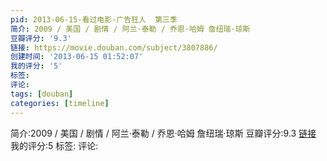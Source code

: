```yaml
---
pid: 2013-06-15-看过电影-广告狂人  第三季
简介: 2009 / 美国 / 剧情 / 阿兰·泰勒 / 乔恩·哈姆 詹纽瑞·琼斯
豆瓣评分: '9.3'
链接: https://movie.douban.com/subject/3807886/
创建时间: '2013-06-15 01:52:07'
我的评分: '5'
标签:
评论:
tags: [douban]
categories: [timeline]
---
```

简介:2009 / 美国 / 剧情 / 阿兰·泰勒 / 乔恩·哈姆 詹纽瑞·琼斯
豆瓣评分:9.3
[链接](https://movie.douban.com/subject/3807886/)
我的评分:5
标签:
评论:
